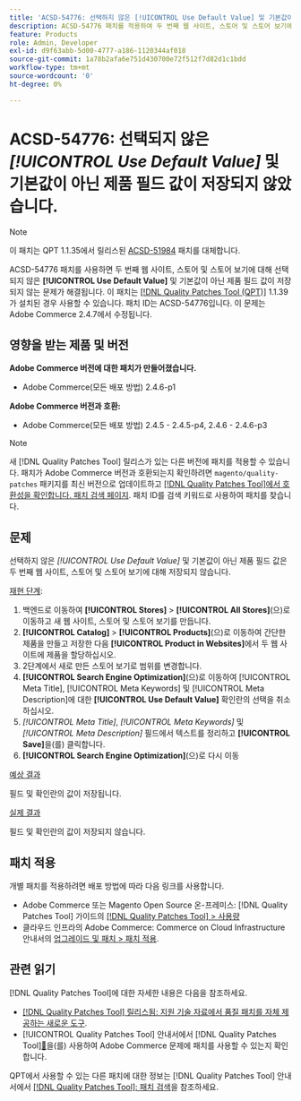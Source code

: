```yaml
---
title: 'ACSD-54776: 선택하지 않은 [!UICONTROL Use Default Value] 및 기본값이 아닌 제품 필드 값이 두 번째 웹 사이트, 스토어 및 스토어 보기에 대해 저장되지 않습니다.'
description: ACSD-54776 패치를 적용하여 두 번째 웹 사이트, 스토어 및 스토어 보기에 대해 선택되지 않은 [!UICONTROL Use Default Value] 및 기본값이 아닌 제품 필드 값이 저장되지 않는 Adobe Commerce 문제를 해결합니다.
feature: Products
role: Admin, Developer
exl-id: d9f63abb-5d00-4777-a186-1120344af018
source-git-commit: 1a78b2afa6e751d430700e72f512f7d82d1c1bdd
workflow-type: tm+mt
source-wordcount: '0'
ht-degree: 0%

---
```


# ACSD-54776: 선택되지 않은 *[!UICONTROL Use Default Value]* 및 기본값이 아닌 제품 필드 값이 저장되지 않았습니다.

>[!NOTE]
>
>이 패치는 QPT 1.1.35에서 릴리스된 [ACSD-51984](/help/tools/quality-patches-tool/patches-available-in-qpt/v1-1-35/acsd-51984-unchecked-used-default-value-and-non-default-product-field-values-are-not-saved.md) 패치를 대체합니다.

ACSD-54776 패치를 사용하면 두 번째 웹 사이트, 스토어 및 스토어 보기에 대해 선택되지 않은 **[!UICONTROL Use Default Value]** 및 기본값이 아닌 제품 필드 값이 저장되지 않는 문제가 해결됩니다. 이 패치는 [[!DNL Quality Patches Tool (QPT)]](https://experienceleague.adobe.com/ko/docs/commerce-knowledge-base/kb/announcements/commerce-announcements/magento-quality-patches-released-new-tool-to-self-serve-quality-patches) 1.1.39가 설치된 경우 사용할 수 있습니다. 패치 ID는 ACSD-54776입니다. 이 문제는 Adobe Commerce 2.4.7에서 수정됩니다.

## 영향을 받는 제품 및 버전

**Adobe Commerce 버전에 대한 패치가 만들어졌습니다.**

* Adobe Commerce(모든 배포 방법) 2.4.6-p1

**Adobe Commerce 버전과 호환:**

* Adobe Commerce(모든 배포 방법) 2.4.5 - 2.4.5-p4, 2.4.6 - 2.4.6-p3

>[!NOTE]
>
>새 [!DNL Quality Patches Tool] 릴리스가 있는 다른 버전에 패치를 적용할 수 있습니다. 패치가 Adobe Commerce 버전과 호환되는지 확인하려면 `magento/quality-patches` 패키지를 최신 버전으로 업데이트하고 [[!DNL Quality Patches Tool]에서 호환성을 확인합니다. 패치 검색 페이지](https://experienceleague.adobe.com/tools/commerce-quality-patches/index.html?lang=ko). 패치 ID를 검색 키워드로 사용하여 패치를 찾습니다.

## 문제

선택하지 않은 *[!UICONTROL Use Default Value]* 및 기본값이 아닌 제품 필드 값은 두 번째 웹 사이트, 스토어 및 스토어 보기에 대해 저장되지 않습니다.

<u>재현 단계</u>:

1. 백엔드로 이동하여 **[!UICONTROL Stores]** > **[!UICONTROL All Stores]**(으)로 이동하고 새 웹 사이트, 스토어 및 스토어 보기를 만듭니다.
1. **[!UICONTROL Catalog]** > **[!UICONTROL Products]**(으)로 이동하여 간단한 제품을 만들고 저장한 다음 **[!UICONTROL Product in Websites]**&#x200B;에서 두 웹 사이트에 제품을 할당하십시오.
1. 2단계에서 새로 만든 스토어 보기로 범위를 변경합니다.
1. **[!UICONTROL Search Engine Optimization]**(으)로 이동하여 [!UICONTROL Meta Title], [!UICONTROL Meta Keywords] 및 [!UICONTROL Meta Description]에 대한 **[!UICONTROL Use Default Value]** 확인란의 선택을 취소하십시오.
1. *[!UICONTROL Meta Title]*, *[!UICONTROL Meta Keywords]* 및 *[!UICONTROL Meta Description]* 필드에서 텍스트를 정리하고 **[!UICONTROL Save]**&#x200B;을(를) 클릭합니다.
1. **[!UICONTROL Search Engine Optimization]**(으)로 다시 이동

<u>예상 결과</u>

필드 및 확인란의 값이 저장됩니다.

<u>실제 결과</u>

필드 및 확인란의 값이 저장되지 않습니다.

## 패치 적용

개별 패치를 적용하려면 배포 방법에 따라 다음 링크를 사용합니다.

* Adobe Commerce 또는 Magento Open Source 온-프레미스: [!DNL Quality Patches Tool] 가이드의 [[!DNL Quality Patches Tool] > 사용량](/help/tools/quality-patches-tool/usage.md)
* 클라우드 인프라의 Adobe Commerce: Commerce on Cloud Infrastructure 안내서의 [업그레이드 및 패치 > 패치 적용](https://experienceleague.adobe.com/docs/commerce-cloud-service/user-guide/develop/upgrade/apply-patches.html?lang=ko).

## 관련 읽기

[!DNL Quality Patches Tool]에 대한 자세한 내용은 다음을 참조하세요.

* [[!DNL Quality Patches Tool] 릴리스됨: 지원 기술 자료에서 품질 패치를 자체 제공하는 새로운 도구](https://experienceleague.adobe.com/ko/docs/commerce-knowledge-base/kb/announcements/commerce-announcements/magento-quality-patches-released-new-tool-to-self-serve-quality-patches).
* [!UICONTROL Quality Patches Tool] 안내서에서  [!DNL Quality Patches Tool][&#128279;](/help/tools/quality-patches-tool/patches-available-in-qpt/check-patch-for-magento-issue-with-magento-quality-patches.md)을(를) 사용하여 Adobe Commerce 문제에 패치를 사용할 수 있는지 확인합니다.


QPT에서 사용할 수 있는 다른 패치에 대한 정보는 [!DNL Quality Patches Tool] 안내서에서 [[!DNL Quality Patches Tool]: 패치 검색](<https://experienceleague.adobe.com/tools/commerce-quality-patches/index.html?lang=ko>)을 참조하세요.
